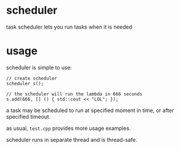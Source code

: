 # scheduler
task scheduler lets you run tasks when it is needed

# usage
scheduler is simple to use:

```
// create scheduler
scheduler s();

// the scheduler will run the lambda in 666 seconds
s.add(666, [] () { std::cout << "LOL"; });
```
a task may be scheduled to run at specified moment in time, or after specified timeout.

as usual, `test.cpp` provides more usage examples.

scheduler runs in separate thread and is thread-safe.
